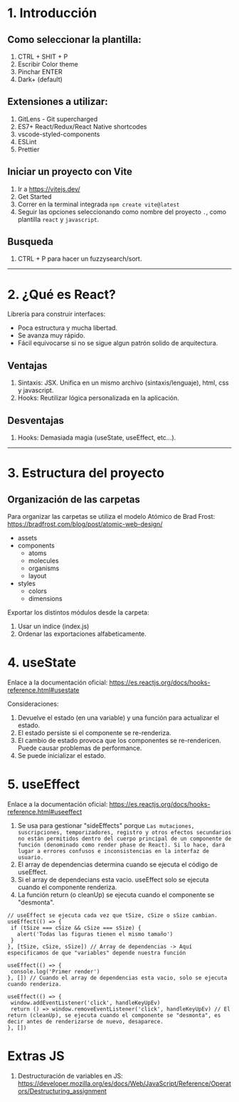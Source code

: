 # 1. Introducción

## Como seleccionar la plantilla:
1. CTRL + SHIT + P
2. Escribir Color theme
3. Pinchar ENTER
4. Dark+ (default)

## Extensiones a utilizar:
1. GitLens - Git supercharged
2. ES7+ React/Redux/React Native shortcodes
3. vscode-styled-components
4. ESLint
5. Prettier

## Iniciar un proyecto con Vite
1. Ir a https://vitejs.dev/
2. Get Started
3. Correr en la terminal integrada `npm create vite@latest`
4. Seguir las opciones seleccionando como nombre del proyecto `.`, como plantilla `react` y `javascript`.

## Busqueda
1. CTRL + P para hacer un fuzzysearch/sort.

___

# 2. ¿Qué es React?
Librería para construir interfaces:
- Poca estructura y mucha libertad.
- Se avanza muy rápido.
- Fácil equivocarse si no se sigue algun patrón solido de arquitectura.

## Ventajas
1. Sintaxis: JSX. Unifica en un mismo archivo (sintaxis/lenguaje), html, css y javascript.
2. Hooks: Reutilizar lógica personalizada en la aplicación.

## Desventajas
1. Hooks: Demasiada magia (useState, useEffect, etc...).

___

# 3. Estructura del proyecto

## Organización de las carpetas
Para organizar las carpetas se utiliza el modelo Atómico de Brad Frost: https://bradfrost.com/blog/post/atomic-web-design/

- assets
- components
    - atoms
    - molecules
    - organisms
    - layout
- styles
    - colors
    - dimensions

Exportar los distintos módulos desde la carpeta:
1. Usar un indice (index.js)
2. Ordenar las exportaciones alfabeticamente.

# 4. useState
Enlace a la documentación oficial: https://es.reactjs.org/docs/hooks-reference.html#usestate

Consideraciones:
1. Devuelve el estado (en una variable) y una función para actualizar el estado.
2. El estado persiste si el componente se re-renderiza.
3. El cambio de estado provoca que los componentes se re-rendericen. Puede causar problemas de performance.
4. Se puede inicializar el estado.

# 5. useEffect
Enlace a la documentación oficial: https://es.reactjs.org/docs/hooks-reference.html#useeffect

1. Se usa para gestionar "sideEffects" porque `Las mutaciones, suscripciones, temporizadores, registro y otros efectos secundarios no están permitidos dentro del cuerpo principal de un componente de función (denominado como render phase de React). Si lo hace, dará lugar a errores confusos e inconsistencias en la interfaz de usuario.`
2. El array de dependencias determina cuando se ejecuta el código de useEffect.
3. Si el array de dependecians esta vacio. useEffect solo se ejecuta cuando el componente renderiza.
4. La función return (o cleanUp) se ejecuta cuando el componente se "desmonta".

```
// useEffect se ejecuta cada vez que tSize, cSize o sSize cambian.
useEffect(() => {
 if (tSize === cSize && cSize === sSize) {
   alert('Todas las figuras tienen el mismo tamaño')
 }
}, [tSize, cSize, sSize]) // Array de dependencias -> Aquí especificamos de que "variables" depende nuestra función

useEffect(() => {
 console.log('Primer render')
}, []) // Cuando el array de dependencias esta vacio, solo se ejecuta cuando renderiza.

useEffect(() => {
 window.addEventListener('click', handleKeyUpEv)
 return () => window.removeEventListener('click', handleKeyUpEv) // El return (cleanUp), se ejecuta cuando el componente se "desmonta", es decir antes de renderizarse de nuevo, desaparece.
}, [])
```


# Extras JS
1. Destructuración de variables en JS: https://developer.mozilla.org/es/docs/Web/JavaScript/Reference/Operators/Destructuring_assignment